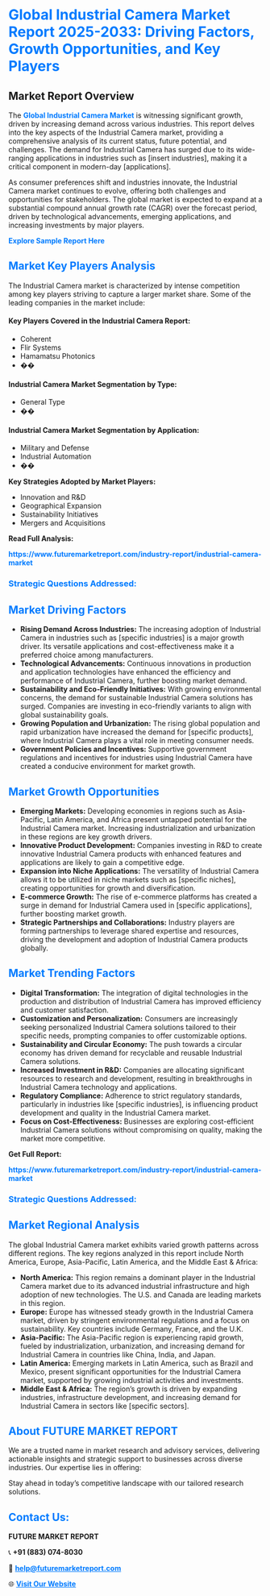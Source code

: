 <h1 style="color: #007BFF;">Global Industrial Camera Market Report 2025-2033: Driving Factors, Growth Opportunities, and Key Players</h1>

<section id="overview">
<h2>Market Report Overview</h2>
<p>The <a href="https://www.futuremarketreport.com/industry-report/industrial-camera-market" style="color: #007BFF; text-decoration: none;"><strong>Global Industrial Camera Market</strong></a> is witnessing significant growth, driven by increasing demand across various industries. This report delves into the key aspects of the Industrial Camera market, providing a comprehensive analysis of its current status, future potential, and challenges. The demand for Industrial Camera has surged due to its wide-ranging applications in industries such as [insert industries], making it a critical component in modern-day [applications].</p>
<p>As consumer preferences shift and industries innovate, the Industrial Camera market continues to evolve, offering both challenges and opportunities for stakeholders. The global market is expected to expand at a substantial compound annual growth rate (CAGR) over the forecast period, driven by technological advancements, emerging applications, and increasing investments by major players.</p>
</section>

<section id="overview">
<p><a href="https://www.futuremarketreport.com/request-sample/reportId=114056" style="color: #007BFF; text-decoration: none;"><strong>Explore Sample Report Here</strong></a></p>
</section>

<section id="key-players">
<h2 style="color: #007BFF;">Market Key Players Analysis</h2>
<p>The Industrial Camera market is characterized by intense competition among key players striving to capture a larger market share. Some of the leading companies in the market include:</p>
<h4>Key Players Covered in the Industrial Camera Report:</h4>
<ul><li>Coherent</li><li>Flir Systems</li><li>Hamamatsu Photonics</li><li>��</li></ul>
<h4>Industrial Camera Market Segmentation by Type:</h4>
<ul><li>General Type</li><li>��</li></ul>

<h4>Industrial Camera Market Segmentation by Application:</h4>
<ul><li>Military and Defense</li><li>Industrial Automation</li><li>��</li></ul>
<p><strong>Key Strategies Adopted by Market Players:</strong></p>
<ul>
<li>Innovation and R&D</li>
<li>Geographical Expansion</li>
<li>Sustainability Initiatives</li>
<li>Mergers and Acquisitions</li>
</ul>
</section>

<section>
<p><strong>Read Full Analysis: </strong></p><a href="https://www.futuremarketreport.com/industry-report/industrial-camera-market" style="color: #007BFF; text-decoration: none;"><strong>https://www.futuremarketreport.com/industry-report/industrial-camera-market</strong></a>
<h3 style="color: #007BFF;">Strategic Questions Addressed:</h3>
</section>

<section id="driving-factors">
<h2 style="color: #007BFF;">Market Driving Factors</h2>
<ul>
<li><strong>Rising Demand Across Industries:</strong> The increasing adoption of Industrial Camera in industries such as [specific industries] is a major growth driver. Its versatile applications and cost-effectiveness make it a preferred choice among manufacturers.</li>
<li><strong>Technological Advancements:</strong> Continuous innovations in production and application technologies have enhanced the efficiency and performance of Industrial Camera, further boosting market demand.</li>
<li><strong>Sustainability and Eco-Friendly Initiatives:</strong> With growing environmental concerns, the demand for sustainable Industrial Camera solutions has surged. Companies are investing in eco-friendly variants to align with global sustainability goals.</li>
<li><strong>Growing Population and Urbanization:</strong> The rising global population and rapid urbanization have increased the demand for [specific products], where Industrial Camera plays a vital role in meeting consumer needs.</li>
<li><strong>Government Policies and Incentives:</strong> Supportive government regulations and incentives for industries using Industrial Camera have created a conducive environment for market growth.</li>
</ul>
</section>

<section id="growth-opportunities">
<h2 style="color: #007BFF;">Market Growth Opportunities</h2>
<ul>
<li><strong>Emerging Markets:</strong> Developing economies in regions such as Asia-Pacific, Latin America, and Africa present untapped potential for the Industrial Camera market. Increasing industrialization and urbanization in these regions are key growth drivers.</li>
<li><strong>Innovative Product Development:</strong> Companies investing in R&D to create innovative Industrial Camera products with enhanced features and applications are likely to gain a competitive edge.</li>
<li><strong>Expansion into Niche Applications:</strong> The versatility of Industrial Camera allows it to be utilized in niche markets such as [specific niches], creating opportunities for growth and diversification.</li>
<li><strong>E-commerce Growth:</strong> The rise of e-commerce platforms has created a surge in demand for Industrial Camera used in [specific applications], further boosting market growth.</li>
<li><strong>Strategic Partnerships and Collaborations:</strong> Industry players are forming partnerships to leverage shared expertise and resources, driving the development and adoption of Industrial Camera products globally.</li>
</ul>
</section>

<section id="trending-factors">
<h2 style="color: #007BFF;">Market Trending Factors</h2>
<ul>
<li><strong>Digital Transformation:</strong> The integration of digital technologies in the production and distribution of Industrial Camera has improved efficiency and customer satisfaction.</li>
<li><strong>Customization and Personalization:</strong> Consumers are increasingly seeking personalized Industrial Camera solutions tailored to their specific needs, prompting companies to offer customizable options.</li>
<li><strong>Sustainability and Circular Economy:</strong> The push towards a circular economy has driven demand for recyclable and reusable Industrial Camera solutions.</li>
<li><strong>Increased Investment in R&D:</strong> Companies are allocating significant resources to research and development, resulting in breakthroughs in Industrial Camera technology and applications.</li>
<li><strong>Regulatory Compliance:</strong> Adherence to strict regulatory standards, particularly in industries like [specific industries], is influencing product development and quality in the Industrial Camera market.</li>
<li><strong>Focus on Cost-Effectiveness:</strong> Businesses are exploring cost-efficient Industrial Camera solutions without compromising on quality, making the market more competitive.</li>
</ul>
</section>

<section>
<p><strong>Get Full Report: </strong></p><a href="https://www.futuremarketreport.com/industry-report/industrial-camera-market" style="color: #007BFF; text-decoration: none;"><strong>https://www.futuremarketreport.com/industry-report/industrial-camera-market</strong></a>
<h3 style="color: #007BFF;">Strategic Questions Addressed:</h3>
</section>


<section id="regional-analysis">
<h2 style="color: #007BFF;">Market Regional Analysis</h2>
<p>The global Industrial Camera market exhibits varied growth patterns across different regions. The key regions analyzed in this report include North America, Europe, Asia-Pacific, Latin America, and the Middle East & Africa:</p>
<ul>
<li><strong>North America:</strong> This region remains a dominant player in the Industrial Camera market due to its advanced industrial infrastructure and high adoption of new technologies. The U.S. and Canada are leading markets in this region.</li>
<li><strong>Europe:</strong> Europe has witnessed steady growth in the Industrial Camera market, driven by stringent environmental regulations and a focus on sustainability. Key countries include Germany, France, and the U.K.</li>
<li><strong>Asia-Pacific:</strong> The Asia-Pacific region is experiencing rapid growth, fueled by industrialization, urbanization, and increasing demand for Industrial Camera in countries like China, India, and Japan.</li>
<li><strong>Latin America:</strong> Emerging markets in Latin America, such as Brazil and Mexico, present significant opportunities for the Industrial Camera market, supported by growing industrial activities and investments.</li>
<li><strong>Middle East & Africa:</strong> The region’s growth is driven by expanding industries, infrastructure development, and increasing demand for Industrial Camera in sectors like [specific sectors].</li>
</ul>
</section>

<footer>
<h2 style="color: #007BFF;">About FUTURE MARKET REPORT</h2>
<p>We are a trusted name in market research and advisory services, delivering actionable insights and strategic support to businesses across diverse industries. Our expertise lies in offering:</p>

<p>Stay ahead in today’s competitive landscape with our tailored research solutions.</p>

<h2 style="color: #007BFF;">Contact Us:</h2>
<p><strong>FUTURE MARKET REPORT</strong></p>
<p>📞 <strong>+91 (883) 074-8030</strong></p>
<p>📧 <strong><a href="mailto:help@futuremarketreport.com" style="color: #007BFF;">help@futuremarketreport.com</a></strong></p>
<p>🌐 <strong><a href="https://www.futuremarketreport.com/" style="color: #007BFF;">Visit Our Website</a></strong></p>
</footer>